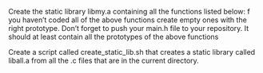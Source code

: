 Create the static library libmy.a containing all the functions listed below:
f you haven’t coded all of the above functions create empty ones with the right prototype.
Don’t forget to push your main.h file to your repository. It should at least contain all the prototypes of the above functions

Create a script called create_static_lib.sh that creates a static library called liball.a from all the .c files that are in the current directory.
